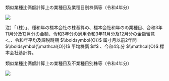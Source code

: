 類似業種比俩额計算上の業種目及業種目别株俩等（令和4年分）

![](https://www.nta.go.jp/tmp/33ba5993-1023-478a-a45b-c476fecfcc18/images/26d3f236ad0f5cde547832311cd045a8877395b0508bd29c4c97e9987c7f8d4c.jpg)

注）「（株）」、種和年の標本会社の株基算の、標本会社和年のの業種目、合和3年11月分及12月分の金额、令和3年分の適用令和3年11月分及12月分の金额留意<。、令和年平均及課税時期 $\\boldsymbol{O})$ 属寸月以前2年間 $\\boldsymbol{\\mathcal{O}})$ 平均株俩 $#$ 、今和4年分 $\\mathcal{O}$ 標本会社基計算。

類似業種比俩额計算上の業種目及不業種目别株等（令和4年分）

![](https://www.nta.go.jp/tmp/33ba5993-1023-478a-a45b-c476fecfcc18/images/035b3ce2e8232c0784a16f6cff633379db8f563eb9bbf76c6ccf6c26db3f0f06.jpg)